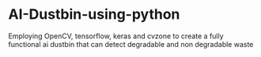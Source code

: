 # AI-Dustbin-using-python
Employing OpenCV, tensorflow, keras and cvzone to create a fully functional ai dustbin that can detect degradable and non degradable waste
